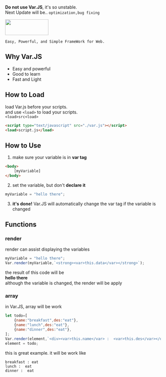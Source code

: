**Do not use Var.JS**, it's so unstable.    
Next Update will be.. `optimization,bug fixing`   
    
<img src="https://ifh.cc/g/6OipzO.png"  width="140" height="51">

```
Easy, Powerful, and Simple FrameWork for Web.
```

## Why Var.JS
+ Easy and powerful
+ Good to learn
+ Fast and Light

## How to Load
load Var.js before your scripts.    
and use `<load>` to load your scripts.  
`<load>src<load>`
```html
<script type="text/javascript" src="./var.js"></script>
<load>script.js</load>
```

## How to Use
1. make sure your variable is in **var tag**
```html
<body>
    [myVariable]
</body>
```
2. set the variable, but don't **declare it**
```js
myVariable = "hello there";
```
3. **it's done!** Var.JS will automatically change the var tag if the variable is changed

## Functions
### render
render can assist displaying the variables
```js
myVariable = "hello there";
Var.render(myVariable,`<strong><var>this.data</var></strong>`);
```
the result of this code will be  
**hello there**         
although the variable is changed, the render will be apply

### array
in Var.JS, array will be work   
```js
let todo=[
    {name:"breakfast",des:"eat"},
    {name:"lunch",des:"eat"},
    {name:"dinner",des:"eat"},
];
Var.render(element,`<div><var>this.name</var> :  <var>this.des</var></div>`);
element = todo;
```
this is great example. it will be work like
```
breakfast : eat
lunch :  eat
dinner :  eat
```